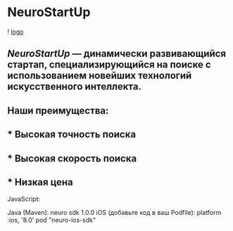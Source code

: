 # NeuroStartUp
! [logo](https://camo.githubusercontent.com/c6727c717cad1e4820481abb87524f90782445c5/68747470733a2f2f692e696d6775722e636f6d2f495a4f525769492e706e67)
## *NeuroStartUp* — динамически развивающийся стартап, специализирующийся на поиске с использованием новейших технологий искусственного интеллекта.
## Наши преимущества:
## * Высокая точность поиска
## * Высокая скорость поиска
## * Низкая цена
JavaScript:
<script src="https://localhost/neuro.sdk.min.js"></script> 
Java (Maven):
<dependency>
  <groupId>neuro</groupId>
  <artifactId>sdk</artifactId>
  <version>1.0.0</version>
</dependency> 
iOS (добавьте код в ваш Podfile):
platform :ios, '8.0'
pod "neuro-ios-sdk" 
